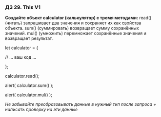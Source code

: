 ### ДЗ 29. This V1

**Создайте объект calculator (калькулятор) с тремя методами:**
read() (читать) запрашивает два значения и сохраняет их как свойства объекта.
sum() (суммировать) возвращает сумму сохранённых значений.
mul() (умножить) перемножает сохранённые значения и возвращает результат.

let calculator = {

// ... ваш код ...

};

calculator.read();

alert( calculator.sum() );

alert( calculator.mul() );

_Не забывайте преобразовывать данные в нужный тип после запроса + написать проверку на эти данные_
